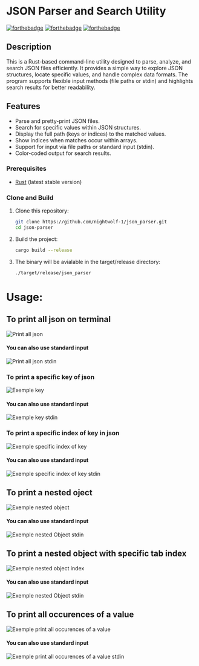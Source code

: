 # JSON Parser and Search Utility

[![forthebadge](./assets/svg/made-with-rust.svg)](https://www.rust-lang.org/)
[![forthebadge](./assets/svg/use-asciinema.svg)](https://asciinema.org/)
[![forthebadge](./assets/svg/use-forthebadge.svg)](https://forthebadge.com)

## Description

This is a Rust-based command-line utility designed to parse, analyze, and search JSON files efficiently. It provides a simple way to explore JSON structures, locate specific values, and handle complex data formats. The program supports flexible input methods (file paths or stdin) and highlights search results for better readability.

## Features

- Parse and pretty-print JSON files.
- Search for specific values within JSON structures.
- Display the full path (keys or indices) to the matched values.
- Show indices when matches occur within arrays.
- Support for input via file paths or standard input (stdin).
- Color-coded output for search results.

### Prerequisites

- [Rust](https://www.rust-lang.org/tools/install) (latest stable version)

### Clone and Build

1. Clone this repository:
   ```bash
   git clone https://github.com/nightwolf-1/json_parser.git
   cd json-parser
    ```
2. Build the project:
   ```bash
   cargo build --release
   ```
3. The binary will be avialable in the target/release directory:
    ```bash
    ./target/release/json_parser
    ```

# Usage: 

## To print all json on terminal
![Print all json](./assets/gifs/print_all_json.gif)

#### You can also use standard input

![Print all json stdin](./assets/gifs/print_all_json_stdin.gif)

### To print a specific key of json
![Exemple key](./assets/gifs/json_key_exemple.gif)

#### You can also use standard input

![Exemple key stdin](./assets/gifs/json_key_exemple_stdin.gif)

### To print a specific index of key in json
![Exemple specific index of key](./assets/gifs/json_key_index_exemple.gif)

#### You can also use standard input

![Exemple specific index of key stdin](./assets/gifs/json_key_index_exemple_stdin.gif)

## To print a nested oject
![Exemple nested object](./assets/gifs/json_nested_object.gif)

#### You can also use standard input

![Exemple nested Object stdin](./assets/gifs/json_nested_object_stdin.gif)

## To print a nested object with specific tab index
![Exemple nested object index](./assets/gifs/json_nested_object_index.gif)

#### You can also use standard input

![Exemple nested Object stdin](./assets/gifs/json_nested_object_index_stdin.gif)

## To print all occurences of a value
![Exemple print all occurences of a value](./assets/gifs/json_all_occurences_value.gif)

#### You can also use standard input

![Exemple print all occurences of a value stdin](./assets/gifs/json_all_occurences_value_stdin.gif)
